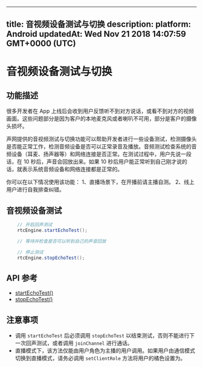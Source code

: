 
---
title: 音视频设备测试与切换
description: 
platform: Android
updatedAt: Wed Nov 21 2018 14:07:59 GMT+0000 (UTC)
---
# 音视频设备测试与切换
## 功能描述

很多开发者在 App 上线后会收到用户反馈听不到对方说话，或看不到对方的视频画面。这些问题部分是因为客户的本地麦克风或者喇叭不可用，部分是客户的摄像头损坏。

声网提供的音视频测试与切换功能可以帮助开发者进行一些设备测试，检测摄像头是否能正常工作，检测音频设备是否可以正常录音及播放。音频测试检查系统的音频设备（耳麦、扬声器等）和网络连接是否正常。在测试过程中，用户先说一段话，在 10 秒后，声音会回放出来。如果 10 秒后用户能正常听到自己刚才说的话，就表示系统音频设备和网络连接都是正常的。

你可以在以下情况使用该功能：
    1、直播场景下，在开播前请主播自测。
    2、线上用户进行自我排查纠错。

## 音视频设备测试

```Java
	// 开启回声测试
	rtcEngine.startEchoTest();

	// 等待并检查是否可以听到自己的声音回放

	// 停止测试
	rtcEngine.stopEchoTest();
```

## API 参考

- [startEchoTest()](https://docs.agora.io/cn/Video/API%20Reference/java/classio_1_1agora_1_1rtc_1_1_rtc_engine.html#ac93b84c9ebbb32f5ee304732804ec1b9)
- [stopEchoTest()](https://docs.agora.io/cn/Video/API%20Reference/java/classio_1_1agora_1_1rtc_1_1_rtc_engine.html#a01b8067275003c011f6d81bb41ee0fe1)

## 注意事项

- 调用 `startEchoTest` 后必须调用 `stopEchoTest` 以结束测试，否则不能进行下一次回声测试，或者调用 `joinChannel` 进行通话。
- 直播模式下，该方法仅能由用户角色为主播的用户调用。如果用户由通信模式切换到直播模式，请务必调用 `setClientRole` 方法将用户的橘色设置为。
